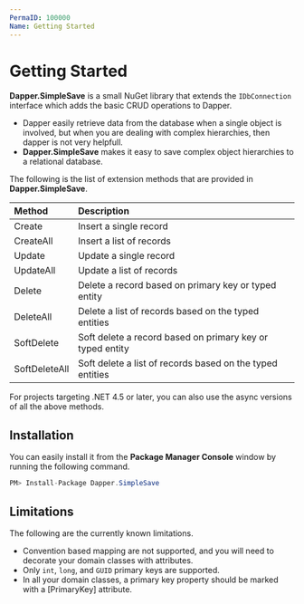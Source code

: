 ```yaml
---
PermaID: 100000
Name: Getting Started
---
```


# Getting Started

**Dapper.SimpleSave** is a small NuGet library that extends the `IDbConnection` interface which adds the basic CRUD operations to Dapper. 

 - Dapper easily retrieve data from the database when a single object is involved, but when you are dealing with complex hierarchies, then dapper is not very helpfull.
 - **Dapper.SimpleSave** makes it easy to save complex object hierarchies to a relational database.

The following is the list of extension methods that are provided in **Dapper.SimpleSave**.

| Method                | Description                                                 |
| :---------------------| :-----------------------------------------------------------|
| Create                | Insert a single record                                      |
| CreateAll             | Insert a list of records                                    |
| Update                | Update a single record                                      |
| UpdateAll             | Update a list of records                                    |
| Delete                | Delete a record based on primary key or typed entity        |
| DeleteAll             | Delete a list of records based on the typed entities        |
| SoftDelete            | Soft delete a record based on primary key or typed entity        |
| SoftDeleteAll         | Soft delete a list of records based on the typed entities        |  

For projects targeting .NET 4.5 or later, you can also use the async versions of all the above methods.

## Installation

You can easily install it from the **Package Manager Console** window by running the following command.

```csharp
PM> Install-Package Dapper.SimpleSave
```

## Limitations

The following are the currently known limitations.

 - Convention based mapping are not supported, and you will need to decorate your domain classes with attributes.
 - Only `int`, `long`, and `GUID` primary keys are supported.
 - In all your domain classes, a primary key property should be marked with a [PrimaryKey] attribute.